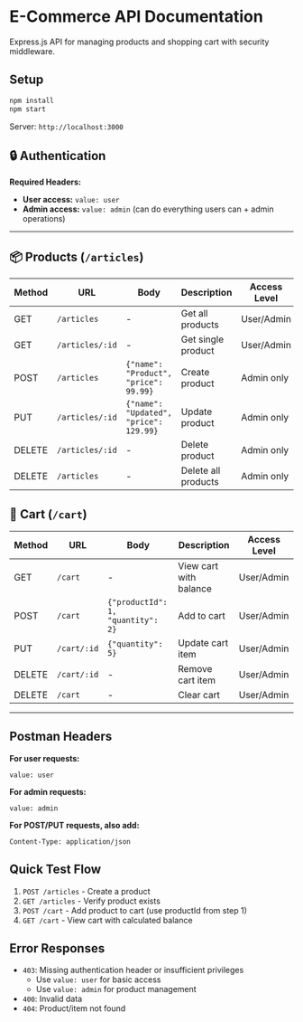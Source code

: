# E-Commerce API Documentation

Express.js API for managing products and shopping cart with security middleware.

## Setup

```bash
npm install
npm start
```

Server: `http://localhost:3000`

## 🔒 Authentication

**Required Headers:**
- **User access:** `value: user`
- **Admin access:** `value: admin` (can do everything users can + admin operations)

---

## 📦 Products (`/articles`)

| Method | URL             | Body                                   | Description         | Access Level |
| ------ | --------------- | -------------------------------------- | ------------------- | ------------ |
| GET    | `/articles`     | -                                      | Get all products    | User/Admin   |
| GET    | `/articles/:id` | -                                      | Get single product  | User/Admin   |
| POST   | `/articles`     | `{"name": "Product", "price": 99.99}`  | Create product      | Admin only   |
| PUT    | `/articles/:id` | `{"name": "Updated", "price": 129.99}` | Update product      | Admin only   |
| DELETE | `/articles/:id` | -                                      | Delete product      | Admin only   |
| DELETE | `/articles`     | -                                      | Delete all products | Admin only   |

## 🛒 Cart (`/cart`)

| Method | URL         | Body                              | Description            | Access Level |
| ------ | ----------- | --------------------------------- | ---------------------- | ------------ |
| GET    | `/cart`     | -                                 | View cart with balance | User/Admin   |
| POST   | `/cart`     | `{"productId": 1, "quantity": 2}` | Add to cart            | User/Admin   |
| PUT    | `/cart/:id` | `{"quantity": 5}`                 | Update cart item       | User/Admin   |
| DELETE | `/cart/:id` | -                                 | Remove cart item       | User/Admin   |
| DELETE | `/cart`     | -                                 | Clear cart             | User/Admin   |

---

## Postman Headers

**For user requests:**
```
value: user
```

**For admin requests:**
```
value: admin
```

**For POST/PUT requests, also add:**
```
Content-Type: application/json
```

## Quick Test Flow

1. `POST /articles` - Create a product
2. `GET /articles` - Verify product exists
3. `POST /cart` - Add product to cart (use productId from step 1)
4. `GET /cart` - View cart with calculated balance

## Error Responses

- `403`: Missing authentication header or insufficient privileges
  - Use `value: user` for basic access
  - Use `value: admin` for product management
- `400`: Invalid data
- `404`: Product/item not found
